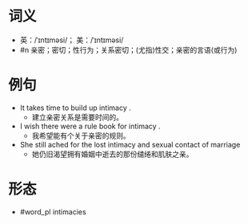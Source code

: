 # 词义
- 英：/ˈɪntɪməsi/； 美：/ˈɪntɪməsi/
- #n 亲密；密切；性行为；关系密切；(尤指)性交；亲密的言语(或行为)
# 例句
- It takes time to build up intimacy .
	- 建立亲密关系是需要时间的。
- I wish there were a rule book for intimacy .
	- 我希望能有个关于亲密的规则。
- She still ached for the lost intimacy and sexual contact of marriage
	- 她仍旧渴望拥有婚姻中逝去的那份缱绻和肌肤之亲。
# 形态
- #word_pl intimacies
